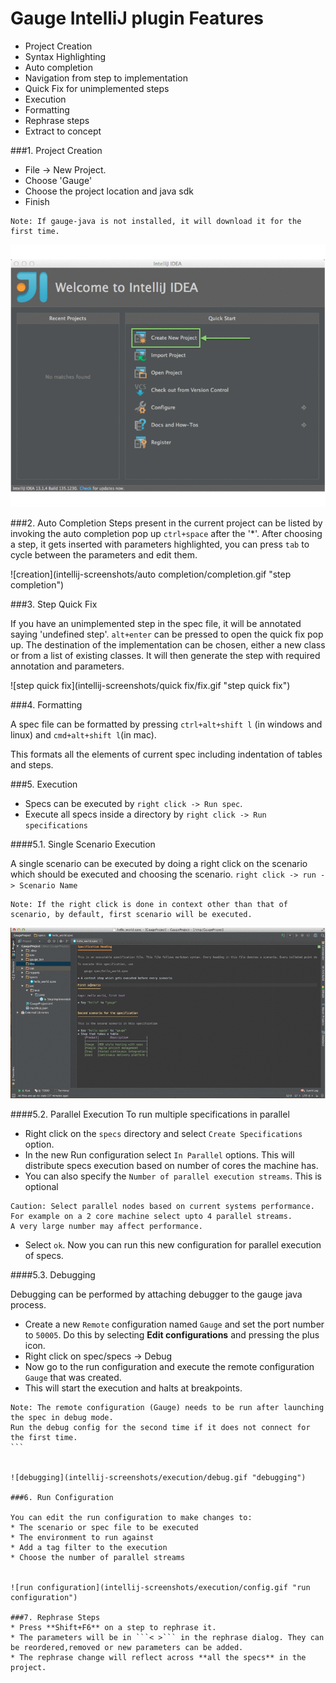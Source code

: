 # Gauge IntelliJ plugin Features

* Project Creation
* Syntax Highlighting
* Auto completion
* Navigation from step to implementation
* Quick Fix for unimplemented steps
* Execution
* Formatting
* Rephrase steps
* Extract to concept

###1. Project Creation

 * File -> New Project.
 * Choose 'Gauge'
 * Choose the project location and java sdk
 * Finish

````
Note: If gauge-java is not installed, it will download it for the first time.
````

![creation](intellij-screenshots/creation/creation.gif "project creation")


###2. Auto Completion
Steps present in the current project can be listed by invoking the auto completion pop up `ctrl+space` after the '*'. After choosing a step, it gets inserted with parameters highlighted, you can press `tab` to cycle between the parameters and edit them.

![creation](intellij-screenshots/auto completion/completion.gif "step completion")


###3. Step Quick Fix

If you have an unimplemented step in the spec file, it will be annotated saying 'undefined step'. `alt+enter` can be pressed to open the quick fix pop up. The destination of the implementation can be chosen, either a new class or from a list of existing classes. It will then generate the step with required annotation and parameters.

![step quick fix](intellij-screenshots/quick fix/fix.gif "step quick fix")

###4. Formatting

A spec file can be formatted by pressing `ctrl+alt+shift l` (in windows and linux) and `cmd+alt+shift l`(in mac).

This formats all the elements of current spec including indentation of tables and steps.

###5. Execution

* Specs can be executed by `right click -> Run spec`.
* Execute all specs inside a directory by `right click -> Run specifications`

####5.1. Single Scenario Execution

A single scenario can be executed by doing a right click on the scenario which should be executed and choosing the scenario.
`right click -> run -> Scenario Name`

````
Note: If the right click is done in context other than that of scenario, by default, first scenario will be executed.
````

![scenario execution](intellij-screenshots/execution/scenario.gif "scenario execution")

####5.2. Parallel Execution
To run multiple specifications in parallel
* Right click on the ```specs``` directory and select ```Create Specifications``` option.
* In the new Run configuration select ```In Parallel``` options. This will distribute specs execution based on number of cores the machine has.
* You can also specify the ```Number of parallel execution streams```. This is optional
````
Caution: Select parallel nodes based on current systems performance.
For example on a 2 core machine select upto 4 parallel streams.
A very large number may affect performance.
````
* Select ```ok```. Now you can run this new configuration for parallel execution of specs.


####5.3. Debugging

Debugging can be performed by attaching debugger to the gauge java process.

* Create a new  ```Remote``` configuration named `Gauge` and set the port number to `50005`. Do this by selecting **Edit configurations** and pressing the plus icon.
* Right click on spec/specs -> Debug
* Now go to the run configuration and execute the remote configuration `Gauge` that was created.
* This will start the execution and halts at breakpoints.

````
Note: The remote configuration (Gauge) needs to be run after launching the spec in debug mode.
Run the debug config for the second time if it does not connect for the first time.
```


![debugging](intellij-screenshots/execution/debug.gif "debugging")

###6. Run Configuration

You can edit the run configuration to make changes to:
* The scenario or spec file to be executed
* The environment to run against
* Add a tag filter to the execution
* Choose the number of parallel streams


![run configuration](intellij-screenshots/execution/config.gif "run configuration")

###7. Rephrase Steps
* Press **Shift+F6** on a step to rephrase it.
* The parameters will be in ```< >``` in the rephrase dialog. They can be reordered,removed or new parameters can be added.
* The rephrase change will reflect across **all the specs** in the project.






